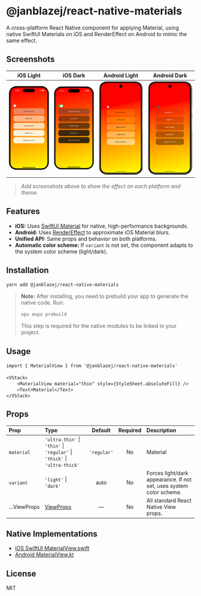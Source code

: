 # @janblazej/react-native-materials

A cross-platform React Native component for applying Material, using native SwiftUI Materials on iOS and RenderEffect on Android to mimic the same effect.


## Screenshots

| iOS Light                            | iOS Dark                           | Android Light | Android Dark |
|--------------------------------------|------------------------------------|---------------|--------------|
| ![iOS Light](./assets/ios-light.png) | ![iOS Dark](./assets/ios-dark.png) | ![Android Light](./assets/android-light.png) | ![Android Dark](./assets/android-dark.png) |

> _Add screenshots above to show the effect on each platform and theme._



## Features
- **iOS:** Uses [SwiftUI Material](https://developer.apple.com/documentation/swiftui/material) for native, high-performance backgrounds.
- **Android:** Uses [RenderEffect](https://developer.android.com/reference/android/graphics/RenderEffect) to approximate iOS Material blurs.
- **Unified API:** Same props and behavior on both platforms.
- **Automatic color scheme:** If `variant` is not set, the component adapts to the system color scheme (light/dark).


## Installation

```sh
yarn add @janblazej/react-native-materials
```

> **Note:** After installing, you need to prebuild your app to generate the native code. Run:
>
> ```sh
> npx expo prebuild
> ```
>
> This step is required for the native modules to be linked in your project.


## Usage

```tsx
import { MaterialView } from '@janblazej/react-native-materials'

<VStack>
    <MaterialView material="thin" style={StyleSheet.absoluteFill} />
    <Text>Material</Text>
</VStack>
```



## Props

| **Prop**   | **Type**                                                    | **Default** | **Required** | **Description**                                                                 |
|:-----------|:------------------------------------------------------------|:-----------:|:------------:|:-------------------------------------------------------------------------------|
| `material` | `'ultra-thin'` \| `'thin'` \| `'regular'` \| `'thick'` \| `'ultra-thick'` | `'regular'`  |   No        | Material                                       |
| `variant`  | `'light'` \| `'dark'`                                       |  auto       |    No        | Forces light/dark appearance. If not set, uses system color scheme.            |
| ...ViewProps| [ViewProps](https://reactnative.dev/docs/view#props)        |    —        |    No        | All standard React Native View props.                                           |




## Native Implementations
- [iOS SwiftUI MaterialView.swift](./ios/MaterialView.swift)
- [Android MaterialView.kt](./android/src/main/java/com/janblazej/materials/MaterialView.kt)


## License
MIT
